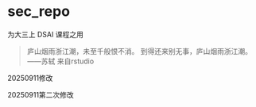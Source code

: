 # sec_repo
为大三上 DSAI 课程之用

> 庐山烟雨浙江潮，未至千般恨不消。
到得还来别无事，庐山烟雨浙江潮。
> ——苏轼
来自rstudio

20250911修改

20250911第二次修改